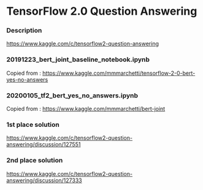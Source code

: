 # TensorFlow 2.0 Question Answering

### Description
https://www.kaggle.com/c/tensorflow2-question-answering

### 20191223_bert_joint_baseline_notebook.ipynb
Copied from : https://www.kaggle.com/mmmarchetti/tensorflow-2-0-bert-yes-no-answers

### 20200105_tf2_bert_yes_no_answers.ipynb
Copied from : https://www.kaggle.com/mmmarchetti/bert-joint

### 1st place solution
https://www.kaggle.com/c/tensorflow2-question-answering/discussion/127551

### 2nd place solution
https://www.kaggle.com/c/tensorflow2-question-answering/discussion/127333
